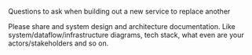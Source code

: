 Questions to ask when building out a new service to replace another


Please share and system design and architecture documentation. Like system/dataflow/infrastructure diagrams, tech stack, what even are your actors/stakeholders and so on.
